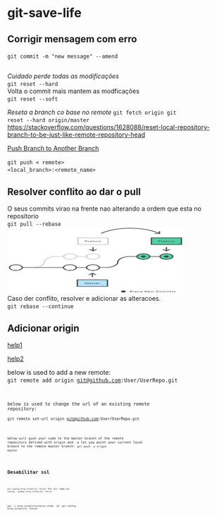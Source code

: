 # git-save-life
## Corrigir mensagem com erro
<code>git commit -m "new message" --amend</code>

## 
*Cuidado perde todas as modificações*  
<code>git reset --hard</code>  
Volta o commit mais mantem as modficações   
<code>git reset --soft</code>  

*Reseta a branch co base no remote*
<code>git fetch origin
git reset --hard origin/master
</code>
https://stackoverflow.com/questions/1628088/reset-local-repository-branch-to-be-just-like-remote-repository-head

[Push Branch to Another Branch](https://devconnected.com/how-to-push-git-branch-to-remote/#:~:text=In%20order%20to%20push%20your,name%20of%20the%20remote%20branch.)

<code>git push < remote> <local_branch>:<remote_name> </code>

## Resolver conflito ao dar o pull
O seus commits virao na frente nao alterando a ordem que esta no repositorio  
<code>git pull --rebase</code>  
<img src="imagens/rebase" style="width:400px;height:150px;"></img>  
Caso der conflito, resolver e adicionar as alteracoes.  
<code>git rebase --continue</code>  



## Adicionar origin 
[help1](https://stackoverflow.com/questions/42830557/git-remote-add-origin-vs-remote-set-url-origin)

[help2](https://docs.github.com/pt/get-started/getting-started-with-git/managing-remote-repositories)
 
below is used to add a new remote:  
<code>git remote add origin git@github.com:User/UserRepo.git<code>  

below is used to change the url of an existing remote repository:  
<code>git remote set-url origin git@github.com:User/UserRepo.git<code>  

below will push your code to the master branch of the remote repository defined with origin and -u let you point your current local branch to the remote master branch:
<code>git push -u origin master<code>

   
 # Desabilitar ssl
  <code>git config http.sslVerify "false"</code>
  For all repo
  <code>git config --global http.sslVerify "false"</code>
  
git -c http.sslVerify=false clone <path>
cd <directory>
git config http.sslVerify "false"
